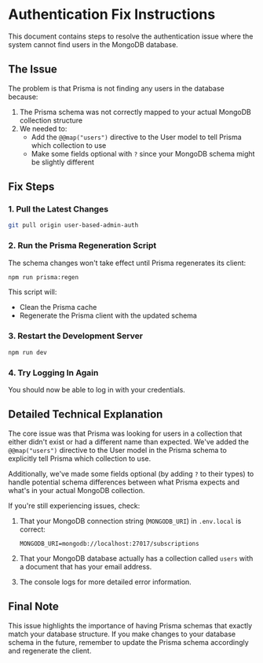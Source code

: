 # Authentication Fix Instructions

This document contains steps to resolve the authentication issue where the system cannot find users in the MongoDB database.

## The Issue

The problem is that Prisma is not finding any users in the database because:

1. The Prisma schema was not correctly mapped to your actual MongoDB collection structure
2. We needed to:
   - Add the `@@map("users")` directive to the User model to tell Prisma which collection to use
   - Make some fields optional with `?` since your MongoDB schema might be slightly different

## Fix Steps

### 1. Pull the Latest Changes

```bash
git pull origin user-based-admin-auth
```

### 2. Run the Prisma Regeneration Script

The schema changes won't take effect until Prisma regenerates its client:

```bash
npm run prisma:regen
```

This script will:
- Clean the Prisma cache 
- Regenerate the Prisma client with the updated schema

### 3. Restart the Development Server

```bash
npm run dev
```

### 4. Try Logging In Again

You should now be able to log in with your credentials.

## Detailed Technical Explanation

The core issue was that Prisma was looking for users in a collection that either didn't exist or had a different name than expected. We've added the `@@map("users")` directive to the User model in the Prisma schema to explicitly tell Prisma which collection to use.

Additionally, we've made some fields optional (by adding `?` to their types) to handle potential schema differences between what Prisma expects and what's in your actual MongoDB collection.

If you're still experiencing issues, check:

1. That your MongoDB connection string (`MONGODB_URI`) in `.env.local` is correct:
   ```
   MONGODB_URI=mongodb://localhost:27017/subscriptions
   ```

2. That your MongoDB database actually has a collection called `users` with a document that has your email address.

3. The console logs for more detailed error information.

## Final Note

This issue highlights the importance of having Prisma schemas that exactly match your database structure. If you make changes to your database schema in the future, remember to update the Prisma schema accordingly and regenerate the client.